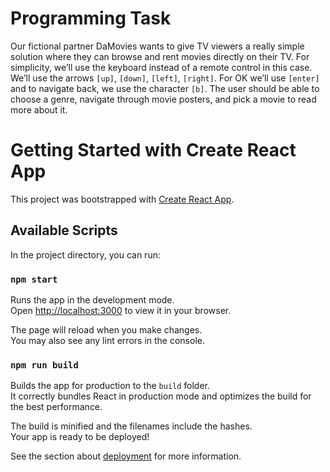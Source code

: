 # Programming Task

Our fictional partner DaMovies wants to give TV viewers a really simple solution where they can
browse and rent movies directly on their TV.
For simplicity, we’ll use the keyboard instead of a remote control in this case. We’ll use the arrows
`[up]`, `[down]`, `[left]`, `[right]`. For OK we’ll use `[enter]` and to navigate back, we use the character `[b]`.
The user should be able to choose a genre, navigate through movie posters, and pick a movie to read
more about it.


# Getting Started with Create React App

This project was bootstrapped with [Create React App](https://github.com/facebook/create-react-app).

## Available Scripts

In the project directory, you can run:

### `npm start`

Runs the app in the development mode.\
Open [http://localhost:3000](http://localhost:3000) to view it in your browser.

The page will reload when you make changes.\
You may also see any lint errors in the console.

### `npm run build`

Builds the app for production to the `build` folder.\
It correctly bundles React in production mode and optimizes the build for the best performance.

The build is minified and the filenames include the hashes.\
Your app is ready to be deployed!

See the section about [deployment](https://facebook.github.io/create-react-app/docs/deployment) for more information.

